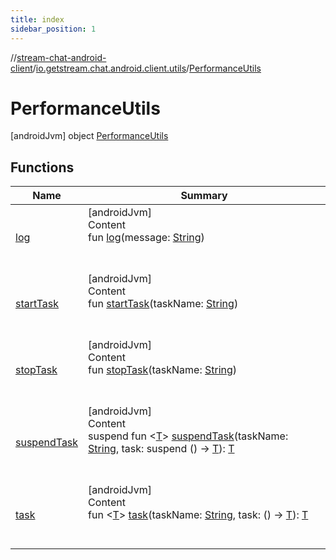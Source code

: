 ```yaml
---
title: index
sidebar_position: 1
---
```

//[stream-chat-android-client](../../../index.md)/[io.getstream.chat.android.client.utils](../index.md)/[PerformanceUtils](index.md)



# PerformanceUtils  
 [androidJvm] object [PerformanceUtils](index.md)   


## Functions  
  
|  Name |  Summary | 
|---|---|
| <a name="io.getstream.chat.android.client.utils/PerformanceUtils/log/#kotlin.String/PointingToDeclaration/"></a>[log](log.md)| <a name="io.getstream.chat.android.client.utils/PerformanceUtils/log/#kotlin.String/PointingToDeclaration/"></a>[androidJvm]  <br/>Content  <br/>fun [log](log.md)(message: [String](https://kotlinlang.org/api/latest/jvm/stdlib/kotlin/-string/index.html))  <br/><br/><br/>|
| <a name="io.getstream.chat.android.client.utils/PerformanceUtils/startTask/#kotlin.String/PointingToDeclaration/"></a>[startTask](startTask.md)| <a name="io.getstream.chat.android.client.utils/PerformanceUtils/startTask/#kotlin.String/PointingToDeclaration/"></a>[androidJvm]  <br/>Content  <br/>fun [startTask](startTask.md)(taskName: [String](https://kotlinlang.org/api/latest/jvm/stdlib/kotlin/-string/index.html))  <br/><br/><br/>|
| <a name="io.getstream.chat.android.client.utils/PerformanceUtils/stopTask/#kotlin.String/PointingToDeclaration/"></a>[stopTask](stopTask.md)| <a name="io.getstream.chat.android.client.utils/PerformanceUtils/stopTask/#kotlin.String/PointingToDeclaration/"></a>[androidJvm]  <br/>Content  <br/>fun [stopTask](stopTask.md)(taskName: [String](https://kotlinlang.org/api/latest/jvm/stdlib/kotlin/-string/index.html))  <br/><br/><br/>|
| <a name="io.getstream.chat.android.client.utils/PerformanceUtils/suspendTask/#kotlin.String#kotlin.coroutines.SuspendFunction0[TypeParam(bounds=[kotlin.Any?])]/PointingToDeclaration/"></a>[suspendTask](suspendTask.md)| <a name="io.getstream.chat.android.client.utils/PerformanceUtils/suspendTask/#kotlin.String#kotlin.coroutines.SuspendFunction0[TypeParam(bounds=[kotlin.Any?])]/PointingToDeclaration/"></a>[androidJvm]  <br/>Content  <br/>suspend fun &lt;[T](suspendTask.md)&gt; [suspendTask](suspendTask.md)(taskName: [String](https://kotlinlang.org/api/latest/jvm/stdlib/kotlin/-string/index.html), task: suspend () -&gt; [T](suspendTask.md)): [T](suspendTask.md)  <br/><br/><br/>|
| <a name="io.getstream.chat.android.client.utils/PerformanceUtils/task/#kotlin.String#kotlin.Function0[TypeParam(bounds=[kotlin.Any?])]/PointingToDeclaration/"></a>[task](task.md)| <a name="io.getstream.chat.android.client.utils/PerformanceUtils/task/#kotlin.String#kotlin.Function0[TypeParam(bounds=[kotlin.Any?])]/PointingToDeclaration/"></a>[androidJvm]  <br/>Content  <br/>fun &lt;[T](task.md)&gt; [task](task.md)(taskName: [String](https://kotlinlang.org/api/latest/jvm/stdlib/kotlin/-string/index.html), task: () -&gt; [T](task.md)): [T](task.md)  <br/><br/><br/>|


